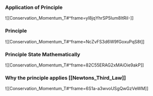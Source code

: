 ### Application of Principle
![[Conservation_Momentum_T#^frame=yl8jqYhrSP5Ium8ItRiI-]]
### Principle
![[Conservation_Momentum_T#^frame=NcZvFS3d6W9fGoxuPqS8t]]
### Principle State Mathematically
![[Conservation_Momentum_T#^frame=82C55ERAG2xMAiOie9akP]]
### Why the principle applies [[Newtons_Third_Law]]
![[Conservation_Momentum_T#^frame=6S1a-a3wvoUSgQwGzVeWM]]
